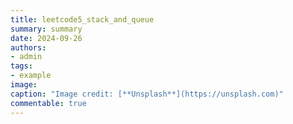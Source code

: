 ```yaml
---
title: leetcode5_stack_and_queue
summary: summary
date: 2024-09-26
authors:
- admin
tags:
- example
image:
caption: "Image credit: [**Unsplash**](https://unsplash.com)"
commentable: true
---
```

